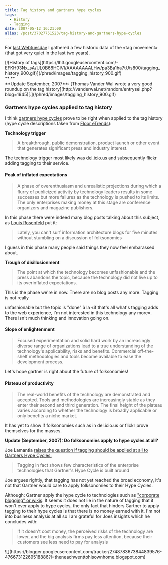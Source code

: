 ```yaml
---
title: Tag history and gartners hype cycles
tags:
  - History
  - Tagging
date: 2007-05-12 16:21:00
alias: /post/37027751523/tag-history-and-gartners-hype-cycles
---
```


For [last Webtuesday](http://www.webtuesday.ch/meetings/20070508) I gathered a few historic data of the «tag movement» (that got very quiet in the last two years).

<div class="caption">[![History of tags](https://lh3.googleusercontent.com/-EFKH93Nx_sA/UL0B68HClVI/AAAAAAAALHw/pa3Ba1ha7tU/s800/tagging_history_900.gif)](/phred/images/tagging_history_900.gif)</div>
<div class="caption">**
**</div>
<div class="caption">**Update September, 2007**<span>: </span>[Thomas Vander Wal wrote a very good roundup on the tag history](http://vanderwal.net/random/entrysel.php?blog=1945)[<span>.</span>](/phred/images/tagging_history_900.gif)</div>

### <!-- more -->Gartners hype cycles applied to tag history

<span>I think </span>[gartners hype cycles](http://en.wikipedia.org/wiki/Hype_cycle)<span> prove to be right when applied to the tag history (hype cycle descriptions taken from </span>[Floor eTrends](http://www.floor.nl/ebiz/gartnershypecycle.htm)<span>):</span>

**<span>Technology trigger</span>**

> <span>A breakthrough, public demonstration, product launch or other event that generates significant </span><span>press and industry interest.</span>

The technology trigger most likely was [del.icio.us](http://del.icio.us) and subsequently flickr adding tagging to their service.

#### Peak of inflated expectations

> <span>A phase of overenthusiasm and unrealistic projections during which a flurry of publicized </span><span>activity by technology leaders results in some successes but more failures as the technology is </span><span>pushed to its limits. The only enterprises making money at this stage are conference organizers </span><span>and magazine publishers.</span>

In this phase there were indeed many blog posts talking about this subject, as [Louis Rosenfeld](http://louisrosenfeld.com/home/bloug_archive/000330.html)
put it:

> <span>Lately, you can't surf information architecture blogs for five minutes without stumbling on a </span><span>discussion of folksonomies</span>

<span>I guess in this phase many people said things they now feel embarassed about.</span>

**<span>Trough of disillusionment</span>**

> <span>The point at which the technology becomes unfashionable and the press abandons the </span><span>topic, because the technology did not live up to its overinflated expectations.</span>

<span>This is the phase we're in now. There are no blog posts any more. Tagging is not really</span>

unfashionable but the topic is "done" à la «if that's all what's tagging adds to the web experience, I'm not interested in this technology any more». There isn't much thinking and innovation going on.

#### Slope of enlightenment

> <span>Focused experimentation and solid hard work by an increasingly diverse range of organizations </span><span>lead to a true understanding of the technology's applicability, risks and benefits. Commercial </span><span>off-the-shelf methodologies and tools become available to ease the development process.</span>

<span>Let's hope gartner is right about the future of folksonomies!</span>

#### Plateau of productivity

> <span>The real-world benefits of the technology are demonstrated and accepted. Tools and </span><span>methodologies are increasingly stable as they enter their second and third generation. The final </span><span>height of the plateau varies according to whether the technology is broadly applicable or only </span><span>benefits a niche market.</span>

It has yet to show if folksonomies such as in del.icio.us or flickr prove themselves for the masses.

**<span>Update (September, 2007): Do folksonomies apply to hype cycles at all?</span>**

Joe Lamantia [raises the question if tagging should be applied at all to Gartners Hype Cycles:](http://tagsonomy.com/index.php/the-tagging-hype-cycle/)

> <span>Tagging in fact shows few characteristics of the enterprise technologies that Gartner's Hype Cycle is built around</span>

<span>Joe argues rightly, that tagging has not yet reached the broad economy, it's not that Gartner would care to apply folksonomies to their Hype Cycles.</span>

<span>Although: Gartner apply the hype cycle to technologies such as </span>["corporate blogging" or wikis](http://www.gartner.com/DisplayDocument?doc_cd=140881&amp;ref=g_SiteLink)<span>. It seems it does not lie in the nature of tagging that it won't ever apply to hype cycles, the only fact that hinders Gartner to apply tagging to their hype cycles is that there is no money earned with it. I'm not into business analysis at all so I am grateful for Joes insights which he concludes with:</span>

> <span>If it doesn't cost money, the perceived risks of the technology are lower, and the big analysis firms pay less attention, because their customers see less need to pay for analysis</span>
<div class="blogger-post-footer">![](https://blogger.googleusercontent.com/tracker/2748783673844839576-47667312269518886?l=theneachwenttohisownhome.blogspot.com)</div>
